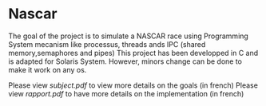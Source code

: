 # Nascar

The goal of the project is to simulate a NASCAR race using Programming System mecanism like processus, threads ands IPC (shared memory,semaphores and pipes)
This project has been developped in C and is adapted for Solaris System. However, minors change can be done to make it work on any os.

Please view *subject.pdf* to view more details on the goals (in french)
Please view *rapport.pdf* to have more details on the implementation (in french)

